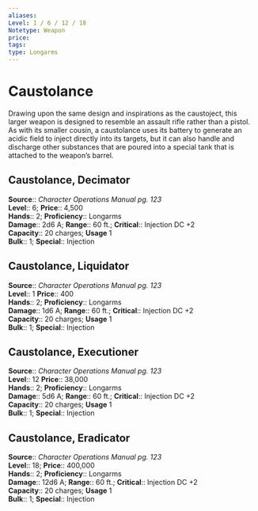 ```yaml
---
aliases: 
Level: 1 / 6 / 12 / 18
Notetype: Weapon
price: 
tags: 
type: Longarms
---
```


# Caustolance

Drawing upon the same design and inspirations as the caustoject, this larger weapon is designed to resemble an assault rifle rather than a pistol. As with its smaller cousin, a caustolance uses its battery to generate an acidic field to inject directly into its targets, but it can also handle and discharge other substances that are poured into a special tank that is attached to the weapon’s barrel.  

## Caustolance, Decimator

**Source**:: _Character Operations Manual pg. 123_  
**Level**:: 6;
**Price**:: 4,500  
**Hands**:: 2;
**Proficiency**:: Longarms  
**Damage**:: 2d6 A; **Range**:: 60 ft.;
**Critical**:: Injection DC +2  
**Capacity**:: 20 charges; **Usage** 1  
**Bulk**:: 1;
**Special**:: Injection

## Caustolance, Liquidator

**Source**:: _Character Operations Manual pg. 123_  
**Level**:: 1
**Price**:: 400  
**Hands**:: 2;
**Proficiency**:: Longarms  
**Damage**:: 1d6 A; **Range**:: 60 ft.;
**Critical**:: Injection DC +2  
**Capacity**:: 20 charges; **Usage** 1  
**Bulk**:: 1;
**Special**:: Injection

## Caustolance, Executioner

**Source**:: _Character Operations Manual pg. 123_  
**Level**:: 12
**Price**:: 38,000  
**Hands**:: 2;
**Proficiency**:: Longarms  
**Damage**:: 5d6 A; **Range**:: 60 ft.;
**Critical**:: Injection DC +2  
**Capacity**:: 20 charges; **Usage** 1  
**Bulk**:: 1;
**Special**:: Injection

## Caustolance, Eradicator

**Source**:: _Character Operations Manual pg. 123_  
**Level**:: 18;
**Price**:: 400,000  
**Hands**:: 2;
**Proficiency**:: Longarms  
**Damage**:: 12d6 A; **Range**:: 60 ft.;
**Critical**:: Injection DC +2  
**Capacity**:: 20 charges; **Usage** 1  
**Bulk**:: 1;
**Special**:: Injection
